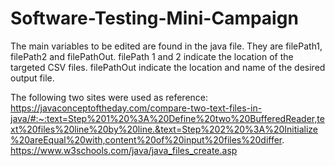 # Software-Testing-Mini-Campaign
The main variables to be edited are found in the java file. They are filePath1, filePath2 and filePathOut. filePath 1 and 2 indicate the location of the targeted CSV files. filePathOut indicate the location and name of the desired output file.

The following two sites were used as reference:
https://javaconceptoftheday.com/compare-two-text-files-in-java/#:~:text=Step%201%20%3A%20Define%20two%20BufferedReader,text%20files%20line%20by%20line.&text=Step%202%20%3A%20Initialize%20areEqual%20with,content%20of%20input%20files%20differ.
https://www.w3schools.com/java/java_files_create.asp
